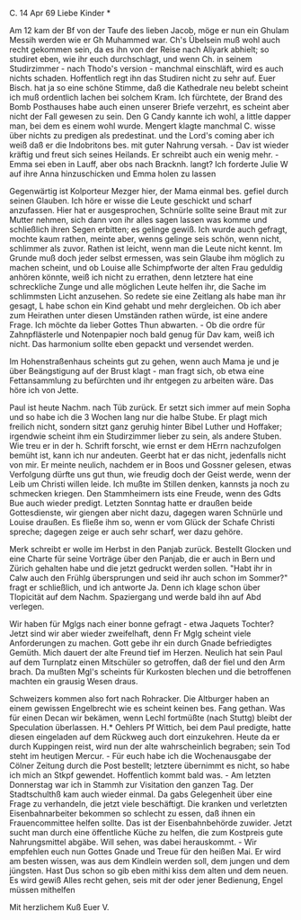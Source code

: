  C. 14 Apr 69
Liebe Kinder <Marie>*

Am 12 kam der Bf von der Taufe des lieben Jacob, möge er nun ein Ghulam Messih werden wie er Gh Muhammed war. Ch's Übelsein muß wohl auch recht gekommen sein, da es ihn von der Reise nach Aliyark abhielt; so studiret eben, wie ihr euch durchschlagt, und wenn Ch. in seinem Studirzimmer - nach Thodo's version - manchmal einschläft, wird es auch nichts schaden. Hoffentlich regt ihn das Studiren nicht zu sehr auf. Euer Bisch. hat ja so eine schöne Stimme, daß die Kathedrale neu belebt scheint ich muß ordentlich lachen bei solchem Kram. Ich fürchtete, der Brand des Bomb Posthauses habe auch einen unserer Briefe verzehrt, es scheint aber nicht der Fall gewesen zu sein. Den G Candy kannte ich wohl, a little dapper man, bei dem es einem wohl wurde. Mengert klagte manchmal C. wisse über nichts zu predigen als predestinat. und the Lord's coming aber ich weiß daß er die Indobritons bes. mit guter Nahrung versah. - Dav ist wieder kräftig und freut sich seines Heilands. Er schreibt auch ein wenig mehr. - Emma sei eben in Lauff, aber obs nach Bracknh. langt? Ich forderte Julie W auf ihre Anna hinzuschicken und Emma holen zu lassen

Gegenwärtig ist Kolporteur Mezger hier, der Mama einmal bes. gefiel durch seinen Glauben. Ich höre er wisse die Leute geschickt und scharf anzufassen. Hier hat er ausgesprochen, Schnürle sollte seine Braut mit zur Mutter nehmen, sich dann von ihr alles sagen lassen was komme und schließlich ihren Segen erbitten; es gelinge gewiß. Ich wurde auch gefragt, mochte kaum rathen, meinte aber, wenns gelinge seis schön, wenn nicht, schlimmer als zuvor. Rathen ist leicht, wenn man die Leute nicht kennt. Im Grunde muß doch jeder selbst ermessen, was sein Glaube ihm möglich zu machen scheint, und ob Louise alle Schimpfworte der alten Frau geduldig anhören könnte, weiß ich nicht zu errathen, denn letztere hat eine schreckliche Zunge und alle möglichen Leute helfen ihr, die Sache im schlimmsten Licht anzusehen. So redete sie eine Zeitlang als habe man ihr gesagt, L habe schon ein Kind gehabt und mehr dergleichen. Ob ich aber zum Heirathen unter diesen Umständen rathen würde, ist eine andere Frage. Ich möchte da lieber Gottes Thun abwarten. - Ob die ordre für Zahnpflästerle und Notenpapier noch bald genug für Dav kam, weiß ich nicht. Das harmonium sollte eben gepackt und versendet werden.

Im Hohenstraßenhaus scheints gut zu gehen, wenn auch Mama je und je über Beängstigung auf der Brust klagt - man fragt sich, ob etwa eine Fettansammlung zu befürchten und ihr entgegen zu arbeiten wäre. Das höre ich von Jette.

Paul ist heute Nachm. nach Tüb zurück. Er setzt sich immer auf mein Sopha und so habe ich die 3 Wochen lang nur die halbe Stube. Er plagt mich freilich nicht, sondern sitzt ganz geruhig hinter Bibel Luther und Hoffaker; irgendwie scheint ihm ein Studirzimmer lieber zu sein, als andere Stuben. Wie treu er in der h. Schrift forscht, wie ernst er dem HErrn nachzufolgen bemüht ist, kann ich nur andeuten. Geerbt hat er das nicht, jedenfalls nicht von mir. Er meinte neulich, nachdem er in Boos und Gossner gelesen, etwas Verfolgung dürfte uns gut thun, wie freudig doch der Geist werde, wenn der Leib um Christi willen leide. Ich mußte im Stillen denken, kannsts ja noch zu schmecken kriegen. Den Stammheimern ists eine Freude, wenn des Gdts Bue auch wieder predigt. Letzten Sonntag hatte er draußen beide Gottesdienste, wir giengen aber nicht dazu, dagegen waren Schnürle und Louise draußen. Es fließe ihm so, wenn er vom Glück der Schafe Christi spreche; dagegen zeige er auch sehr scharf, wer dazu gehöre.

Merk schreibt er wolle im Herbst in den Panjab zurück. Bestellt Glocken und eine Charte für seine Vorträge über den Panjab, die er auch in Bern und Zürich gehalten habe und die jetzt gedruckt werden sollen. "Habt ihr in Calw auch den Frühlg übersprungen und seid ihr auch schon im Sommer?" fragt er schließlich, und ich antworte Ja. Denn ich klage schon über Tlopicität auf dem Nachm. Spaziergang und werde bald ihn auf Abd verlegen.

Wir haben für Mglgs nach einer bonne gefragt - etwa Jaquets Tochter? Jetzt sind wir aber wieder zweifelhaft, denn Fr Mglg scheint viele Anforderungen zu machen. Gott gebe ihr ein durch Gnade befriedigtes Gemüth. Mich dauert der alte Freund tief im Herzen. Neulich hat sein Paul auf dem Turnplatz einen Mitschüler so getroffen, daß der fiel und den Arm brach. Da mußten Mgl's scheints für Kurkosten blechen und die betroffenen machten ein grausig Wesen draus.

Schweizers kommen also fort nach Rohracker. Die Altburger haben an einem gewissen Engelbrecht wie es scheint keinen bes. Fang gethan. Was für einen Decan wir bekämen, wenn Lechl fortmüßte (nach Stuttg) bleibt der Speculation überlassen. H.* Oehlers Pf Wittich, bei dem Paul predigte, hatte diesen eingeladen auf dem Rückweg auch dort einzukehren. Heute da er durch Kuppingen reist, wird nun der alte wahrscheinlich begraben; sein Tod steht im heutigen Mercur. - Für euch habe ich die Wochenausgabe der Cölner Zeitung durch die Post bestellt; letztere übernimmt es nicht, so habe ich mich an Stkpf gewendet. Hoffentlich kommt bald was. - Am letzten Donnerstag war ich in Stammh zur Visitation den ganzen Tag. Der Stadtschulthß kam auch wieder einmal. Da gabs Gelegenheit über eine Frage zu verhandeln, die jetzt viele beschäftigt. Die kranken und verletzten Eisenbahnarbeiter bekommen so schlecht zu essen, daß ihnen ein Frauencommittee helfen sollte. Das ist der Eisenbahnbehörde zuwider. Jetzt sucht man durch eine öffentliche Küche zu helfen, die zum Kostpreis gute Nahrungsmittel abgäbe. Will sehen, was dabei herauskommt. - Wir empfehlen euch nun Gottes Gnade und Treue für den heißen Mai. Er wird am besten wissen, was aus dem Kindlein werden soll, dem jungen und dem jüngsten. Hast Dus schon so gib eben mithi kiss dem alten und dem neuen. Es wird gewiß Alles recht gehen, seis mit der oder jener Bedienung, Engel müssen mithelfen

 Mit herzlichem Kuß
 Euer V.
